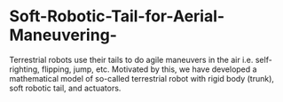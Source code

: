 # Soft-Robotic-Tail-for-Aerial-Maneuvering-
Terrestrial robots use their tails to do agile maneuvers in the air i.e. self-righting, flipping, jump, etc. Motivated by this, we have developed a mathematical model of so-called terrestrial robot with rigid body (trunk), soft robotic tail, and actuators.
